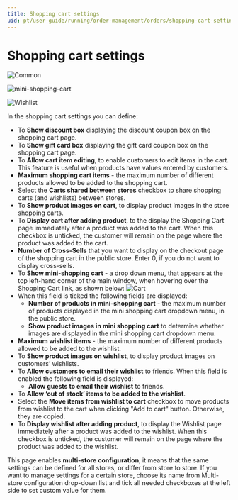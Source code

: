 ```yaml
---
title: Shopping cart settings
uid: pt/user-guide/running/order-management/orders/shopping-cart-settings
---
```


# Shopping cart settings

![Common](_static/shopping-cart-settings/common.png)

![mini-shopping-cart](_static/shopping-cart-settings/mini-shopping-cart.png)

![Wishlist](_static/shopping-cart-settings/wishlist.png)

In the shopping cart settings you can define:

* To **Show discount box** displaying the discount coupon box on the shopping cart page.
* To **Show gift card box** displaying the gift card coupon box on the shopping cart page.
* To **Allow cart item editing**, to enable customers to edit items in the cart. This feature is useful when products have values entered by customers.
* **Maximum shopping cart items** - the maximum number of different products allowed to be added to the shopping cart.
* Select the **Carts shared between stores** checkbox to share shopping carts (and wishlists) between stores.
* To **Show product images on cart**, to display product images in the store shopping carts.
* To **Display cart after adding product**, to the display the Shopping Cart page immediately after a product was added to the cart. When this checkbox is unticked, the customer will remain on the page where the product was added to the cart.
* **Number of Cross-Sells** that you want to display on the checkout page of the shopping cart in the public store. Enter 0, if you do not want to display cross-sells.
* To **Show mini-shopping cart** - a drop down menu, that appears at the top left-hand corner of the main window, when hovering over the Shopping Cart link, as shown below: ![Cart](_static/shopping-cart-settings/cart.png)
* When this field is ticked the following fields are displayed: 
  * **Number of products in mini-shopping cart** - the maximum number of products displayed in the mini shopping cart dropdown menu, in the public store.
  * **Show product images in mini shopping cart** to determine whether images are displayed in the mini shopping cart dropdown menu.
* **Maximum wishlist items** - the maximum number of different products allowed to be added to the wishlist.
* To **Show product images on wishlist**, to display product images on customers’ wishlists.
* To **Allow customers to email their wishlist** to friends. When this field is enabled the following field is displayed: 
  * **Allow guests to email their wishlist** to friends.
* To **Allow ‘out of stock’ items to be added to the wishlist**.
* Select the **Move items from wishlist to cart** checkbox to move products from wishlist to the cart when clicking "Add to cart" button. Otherwise, they are copied.
* To **Display wishlist after adding product**, to display the Wishlist page immediately after a product was added to the wishlist. When this checkbox is unticked, the customer will remain on the page where the product was added to the wishlist.

This page enables **multi-store configuration**, it means that the same settings can be defined for all stores, or differ from store to store. If you want to manage settings for a certain store, choose its name from Multi-store configuration drop-down list and tick all needed checkboxes at the left side to set custom value for them.
